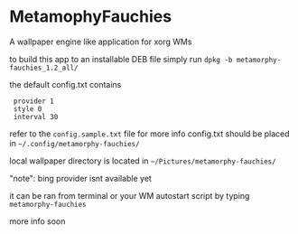 # MetamophyFauchies
A wallpaper engine like application for xorg WMs

to build this app to an installable DEB file simply run `dpkg -b metamorphy-fauchies_1.2_all/`

the default config.txt contains
```
 provider 1
 style 0
 interval 30
```
refer to the `config.sample.txt` file for more info
config.txt should be placed in `~/.config/metamorphy-fauchies/`

local wallpaper directory is located in `~/Pictures/metamorphy-fauchies/`

"note": bing provider isnt available yet

it can be ran from terminal or your WM autostart script by typing `metamorphy-fauchies`

more info soon
